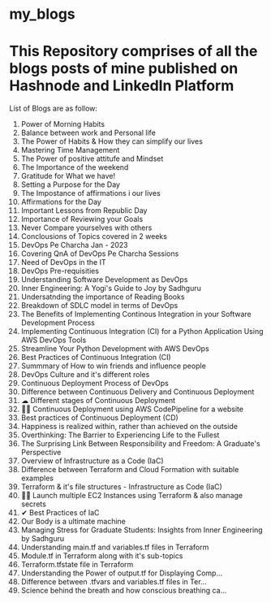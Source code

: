 # my_blogs

# This Repository comprises of all the blogs posts of mine published on Hashnode and LinkedIn Platform

List of Blogs are as follow:

1. Power of Morning Habits
2. Balance between work and Personal life
3. The Power of Habits & How they can simplify our lives
4. Mastering Time Management
5. The Power of positive attitufe and Mindset
6. The Importance of the weekend
7. Gratitude for What we have!
8. Setting a Purpose for the Day
9. The Impostance of affirmations i our lives
10. Affirmations for the Day
11. Important Lessons from Republic Day
12. Importance of Reviewing your Goals
13. Never Compare yourselves with others
14. Conclousions of Topics covered in 2 weeks
15. DevOps Pe Charcha Jan - 2023
16. Covering QnA of DevOps Pe Charcha Sessions
17. Need of DevOps in the IT
18. DevOps Pre-requisities
19. Understanding Software Development as DevOps 
20. Inner Engineering: A Yogi's Guide to Joy by Sadhguru
21. Undersatnding the importance of Reading Books
22. Breakdown of SDLC model in terms of DevOps 
23. The Benefits of Implementing Continous Integration in your Software Development Process
24. Implementing Continuous Integration (CI) for a Python Application Using AWS DevOps Tools
25. Streamline Your Python Development with AWS DevOps
26. Best Practices of Continuous Integration (CI)
27. Summmary of How to win friends and influence people
29. DevOps Culture and it's different roles
30. Continuous Deployment Process of DevOps
31. Difference between Continuous Delivery and Continuous Deployment
32. ☁ Different stages of Continuous Deployment
33. 👩‍💻 Continuous Deployment using AWS CodePipeline for a website
34. Best practices of Continuous Deployment (CD)
35. Happiness is realized within, rather than achieved on the outside
36. Overthinking: The Barrier to Experiencing Life to the Fullest
37. The Surprising Link Between Responsibility and Freedom: A Graduate's Perspective
38. Overview of Infrastructure as a Code (IaC)
39. Difference between Terraform and Cloud Formation with suitable examples
40. Terraform & it's file structures - Infrastructure as Code (IaC)
41. 👩‍💻 Launch multiple EC2 Instances using Terraform & also manage secrets
42. ✔ Best Practices of IaC
43. Our Body is a ultimate machine
44. Managing Stress for Graduate Students: Insights from Inner Engineering by Sadhguru
45. Understanding main.tf and variables.tf files in Terraform
46. Module.tf in Terraform along with it's sub-topics  
47. Terraform.tfstate file in Terraform
48. Understanding the Power of output.tf for Displaying Comp…
49. Difference between .tfvars and variables.tf files in Ter…
50. Science behind the breath and how conscious breathing ca…





